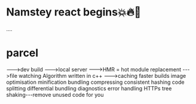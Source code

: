 # Namstey react begins💥🔥🥇

....

# parcel

--->dev build
--->local server
--->HMR = hot module replacement
--->file watching Algorithm written in c++
--->caching faster builds
image optimisation
minification
bundling
compressing
consistent hashing
code splitting
differential bundling
diagnostics
error handling
HTTPs
tree shaking---remove unused code for you
